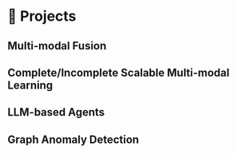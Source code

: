 # 📝 Projects

## Multi-modal Fusion

## Complete/Incomplete Scalable Multi-modal Learning

## LLM-based Agents

## Graph Anomaly Detection